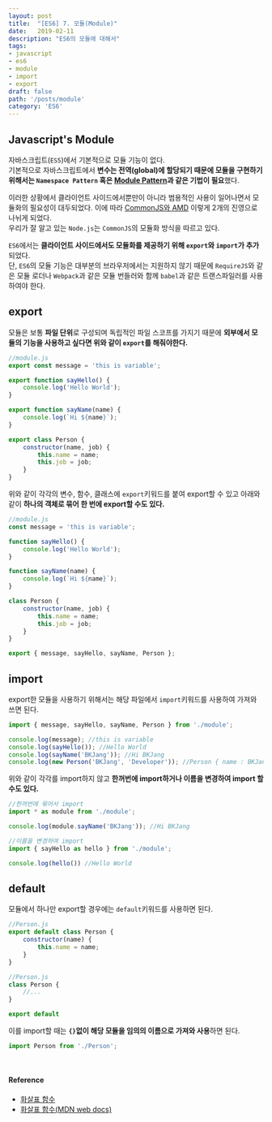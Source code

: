 ```yaml
---
layout: post
title:  "[ES6] 7. 모듈(Module)"
date:   2019-02-11
description: "ES6의 모듈에 대해서"
tags:
- javascript
- es6
- module
- import
- export
draft: false
path: '/posts/module'
category: 'ES6'
---
```


## Javascript's Module

자바스크립트(`ES5`)에서 기본적으로 모듈 기능이 없다. <br/>기본적으로 자바스크립트에서 **변수는 전역(global)에 할당되기 때문에 모듈을 구현하기 위해서는 `Namespace Pattern` 혹은 [Module Pattern](https://bkdevlog.netlify.com/posts/oop-encapsulation-of-js)과 같은 기법이 필요**했다.

이러한 상황에서 클라이언트 사이드에서뿐만이 아니라 범용적인 사용이 일어나면서 모듈화의 필요성이 대두되었다. 이에 따라 [CommonJS와 AMD](https://github.com/Im-D/Dev-Docs/blob/master/Javascript/AMD%EC%99%80%20CommonJS.md) 이렇게 2개의 진영으로 나뉘게 되었다.<br/> 
우리가 잘 알고 있는 `Node.js`는 `CommonJS`의 모듈화 방식을 따르고 있다.

`ES6`에서는 **클라이언트 사이드에서도 모듈화를 제공하기 위해 `export`와 `import`가 추가**되었다. <br/>단, `ES6`의 모듈 기능은 대부분의 브라우저에서는 지원하지 않기 때문에 `RequireJS`와 같은 모듈 로더나 `Webpack`과 같은 모듈 번들러와 함께 `babel`과 같은 트랜스파일러를 사용하여야 한다.

## export


모듈은 보통 **파일 단위**로 구성되며 독립적인 파일 스코프를 가지기 때문에 **외부에서 모듈의 기능을 사용하고 싶다면 위와 같이 `export`를 해줘야한다.**

```js
//module.js
export const message = 'this is variable';

export function sayHello() {
    console.log('Hello World');
}

export function sayName(name) {
    console.log(`Hi ${name}`);
}

export class Person {
    constructor(name, job) {
        this.name = name;
        this.job = job;
    }
}
```

위와 같이 각각의 변수, 함수, 클래스에 `export`키워드를 붙여 export할 수 있고 아래와 같이 **하나의 객체로 묶어 한 번에 export할 수도 있다.**

```js
//module.js
const message = 'this is variable';

function sayHello() {
    console.log('Hello World');
}

function sayName(name) {
    console.log(`Hi ${name}`);
}

class Person {
    constructor(name, job) {
        this.name = name;
        this.job = job;
    }
}

export { message, sayHello, sayName, Person };
```

## import

export한 모듈을 사용하기 위해서는 해당 파일에서 `import`키워드를 사용하여 가져와 쓰면 된다.

```js
import { message, sayHello, sayName, Person } from './module';

console.log(message); //this is variable
console.log(sayHello()); //Hello World
console.log(sayName('BKJang')); //Hi BKJang
console.log(new Person('BKJang', 'Developer')); //Person { name : BKJang, job: Developer }
```

위와 같이 각각를 import하지 않고 **한꺼번에 import하거나 이름을 변경하여 import 할 수도 있다.**

```js
//한꺼번에 묶어서 import
import * as module from './module';

console.log(module.sayName('BKJang')); //Hi BKJang
```

```js
//이름을 변경하여 import
import { sayHello as hello } from './module';

console.log(hello()) //Hello World
```

## default

모듈에서 하나만 export할 경우에는 `default`키워드를 사용하면 된다.

```js
//Person.js
export default class Person {
    constructor(name) {
        this.name = name;
    }
}
```

```js
//Person.js
class Person {
    //...
}

export default
```

이를 import할 때는 **`{}`없이 해당 모듈을 임의의 이름으로 가져와 사용**하면 된다.

```js
import Person from './Person';
```

<br/>

#### Reference

- [화살표 함수](https://poiemaweb.com/es6-arrow-function)
- [화살표 함수(MDN web docs)](https://developer.mozilla.org/ko/docs/Web/JavaScript/Reference/Functions/%EC%95%A0%EB%A1%9C%EC%9A%B0_%ED%8E%91%EC%85%98)
